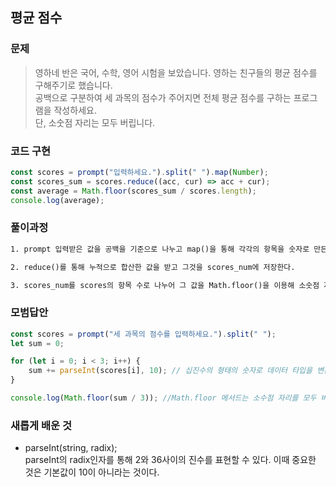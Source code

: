 ## 평균 점수

### 문제

> 영하네 반은 국어, 수학, 영어 시험을 보았습니다. 영하는 친구들의 평균 점수를 구해주기로 했습니다.<br>
> 공백으로 구분하여 세 과목의 점수가 주어지면 전체 평균 점수를 구하는 프로그램을 작성하세요.<br>
> 단, 소숫점 자리는 모두 버립니다.

### 코드 구현

```js
const scores = prompt("입력하세요.").split(" ").map(Number);
const scores_sum = scores.reduce((acc, cur) => acc + cur);
const average = Math.floor(scores_sum / scores.length);
console.log(average);
```

### 풀이과정

```txt
1. prompt 입력받은 값을 공백을 기준으로 나누고 map()을 통해 각각의 항목을 숫자로 만든 새로운 배열을 scores에 저장한다.

2. reduce()를 통해 누적으로 합산한 값을 받고 그것을 scores_num에 저장한다.

3. scores_num를 scores의 항목 수로 나누어 그 값을 Math.floor()을 이용해 소숫점 자리는 버린다.
```

### 모범답안

```js
const scores = prompt("세 과목의 점수를 입력하세요.").split(" ");
let sum = 0;

for (let i = 0; i < 3; i++) {
    sum += parseInt(scores[i], 10); // 십진수의 형태의 숫자로 데이터 타입을 변환합니다.
}

console.log(Math.floor(sum / 3)); //Math.floor 메서드는 소수점 자리를 모두 버림합니다.
```

### 새롭게 배운 것

-   parseInt(string, radix);<br>
    parseInt의 radix인자를 통해 2와 36사이의 진수를 표현할 수 있다. 이때 중요한 것은 기본값이 10이 아니라는 것이다.
